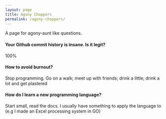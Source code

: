 ```yaml
---
layout: page
title: Agony Choppers
permalink: /agony-choppers/
---
```

A page for agony-aunt like questions.

#### Your Github commit history is insane. Is it legit?
100%

#### How to avoid burnout?
Stop programming. Go on a walk; meet up with friends; drink a little; drink a lot and get plastered

#### How do I learn a new programming language?
Start small, read the docs. I usually have something to apply the language to (e.g I made an Excel processing system in GO)